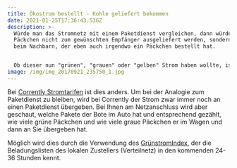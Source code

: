 ```yaml
---
title: Ökostrom bestellt - Kohle geliefert bekommen
date: 2021-01-25T17:36:43.536Z
description: >-
  Würde man das Stromnetz mit einem Paketdienst vergleichen, dann würden die
  Päckchen nicht zum gewünschten Empfänger ausgeliefert werden, sondern immer
  beim Nachbarn, der eben auch irgendwo ein Päckchen bestellt hat. 


  Ob dieser nun "grünen", "grauen" oder "gelben" Strom haben wollte, ist dem Zusteller egal, denn er nimmt immer den kürzesten Weg zwischen einem Absender und einem Empfänger. Die Portokosten bekommt der Paketdienst natürlich für die ganze Wegstrecke, und Sie zahlen natürlich den Preis, den Sie zahlen, auch wenn Sie etwas anderes geliefert bekommen.
image: /img/img_20170921_235750_1.jpg
---
```

Bei [Corrently Stromtarifen](https://stromtarif.shop/) ist dies anders. Um bei der Analogie zum Paketdienst zu bleiben, wird bei Corrently der Strom zwar immer noch an einen Paketdienst übergeben. Bei Ihnen am Netzanschluss wird aber geschaut, welche Pakete der Bote im Auto hat und entsprechend  gezählt, wie viele grüne Päckchen und wie viele graue Päckchen er im Wagen und dann an Sie übergeben hat.

Möglich wird dies durch die Verwendung des [GrünstromIndex](https://gruenstromindex.de/), der die Beladungslisten des lokalen Zustellers (Verteilnetz) in den kommenden 24-36 Stunden kennt.
